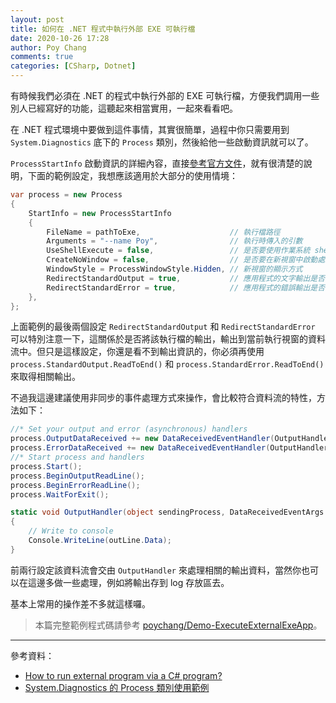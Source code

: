 ```yaml
---
layout: post
title: 如何在 .NET 程式中執行外部 EXE 可執行檔
date: 2020-10-26 17:28
author: Poy Chang
comments: true
categories: [CSharp, Dotnet]
---
```


有時候我們必須在 .NET 的程式中執行外部的 EXE 可執行檔，方便我們調用一些別人已經寫好的功能，這聽起來相當實用，一起來看看吧。

在 .NET 程式環境中要做到這件事情，其實很簡單，過程中你只需要用到 `System.Diagnostics` 底下的 `Process` 類別，然後給他一些啟動資訊就可以了。

`ProcessStartInfo` 啟動資訊的詳細內容，直接[參考官方文件](https://docs.microsoft.com/zh-tw/dotnet/api/system.diagnostics.processstartinfo?WT.mc_id=DT-MVP-5003022)，就有很清楚的說明，下面的範例設定，我想應該適用於大部分的使用情境：

```csharp
var process = new Process
{
    StartInfo = new ProcessStartInfo
    {
        FileName = pathToExe,                    // 執行檔路徑
        Arguments = "--name Poy",                // 執行時傳入的引數
        UseShellExecute = false,                 // 是否要使用作業系統 shell 來啟動處理程序
        CreateNoWindow = false,                  // 是否要在新視窗中啟動處理程序
        WindowStyle = ProcessWindowStyle.Hidden, // 新視窗的顯示方式
        RedirectStandardOutput = true,           // 應用程式的文字輸出是否寫入至 StandardOutput 資料流
        RedirectStandardError = true,            // 應用程式的錯誤輸出是否寫入至 StandardError 資料流
    },
};
```

上面範例的最後兩個設定 `RedirectStandardOutput` 和 `RedirectStandardError` 可以特別注意一下，這關係於是否將該執行檔的輸出，輸出到當前執行視窗的資料流中。但只是這樣設定，你還是看不到輸出資訊的，你必須再使用 `process.StandardOutput.ReadToEnd()` 和 `process.StandardError.ReadToEnd()` 來取得相關輸出。

不過我這邊建議使用非同步的事件處理方式來操作，會比較符合資料流的特性，方法如下：
```csharp
//* Set your output and error (asynchronous) handlers
process.OutputDataReceived += new DataReceivedEventHandler(OutputHandler);
process.ErrorDataReceived += new DataReceivedEventHandler(OutputHandler);
//* Start process and handlers
process.Start();
process.BeginOutputReadLine();
process.BeginErrorReadLine();
process.WaitForExit();
```

```csharp
static void OutputHandler(object sendingProcess, DataReceivedEventArgs outLine)
{
    // Write to console
    Console.WriteLine(outLine.Data);
}
```

前兩行設定該資料流會交由 `OutputHandler` 來處理相關的輸出資料，當然你也可以在這邊多做一些處理，例如將輸出存到 log 存放區去。

基本上常用的操作差不多就這樣囉。

>本篇完整範例程式碼請參考 [poychang/Demo-ExecuteExternalExeApp](https://github.com/poychang/Demo-ExecuteExternalExeApp)。

----------

參考資料：

* [How to run external program via a C# program?](https://stackoverflow.com/questions/3173775/how-to-run-external-program-via-a-c-sharp-program)
* [System.Diagnostics 的 Process 類別使用範例](https://docs.microsoft.com/zh-tw/dotnet/api/system.diagnostics.process?WT.mc_id=DT-MVP-5003022)
